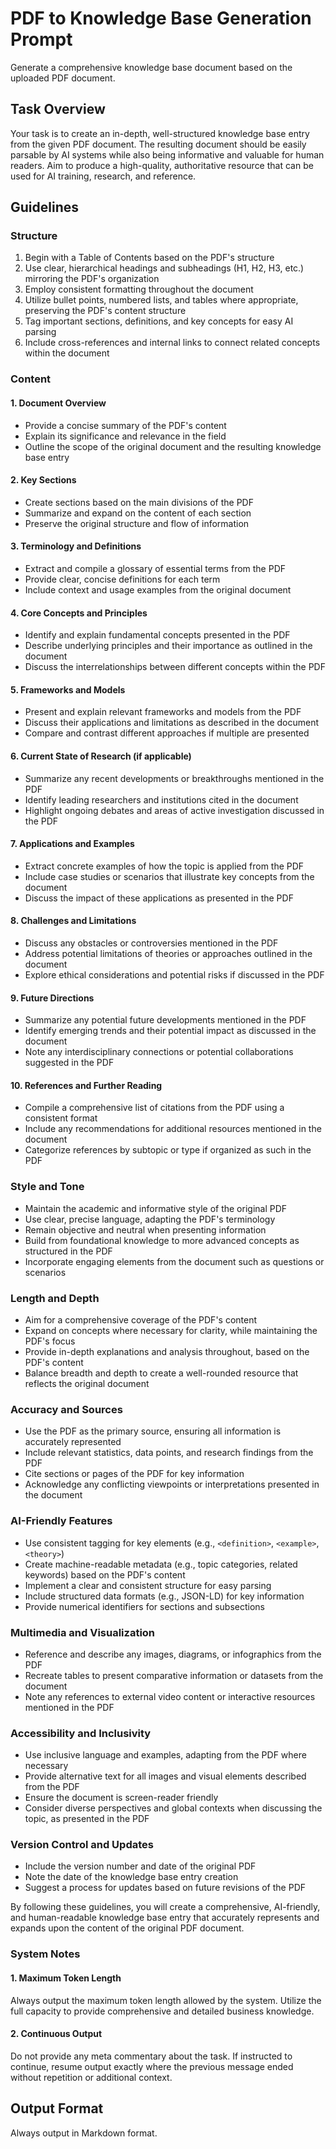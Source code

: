 # PDF to Knowledge Base Generation Prompt

Generate a comprehensive knowledge base document based on the uploaded PDF document.

## Task Overview

Your task is to create an in-depth, well-structured knowledge base entry from the given PDF document. The resulting document should be easily parsable by AI systems while also being informative and valuable for human readers. Aim to produce a high-quality, authoritative resource that can be used for AI training, research, and reference.

## Guidelines

### Structure

1. Begin with a Table of Contents based on the PDF's structure
2. Use clear, hierarchical headings and subheadings (H1, H2, H3, etc.) mirroring the PDF's organization
3. Employ consistent formatting throughout the document
4. Utilize bullet points, numbered lists, and tables where appropriate, preserving the PDF's content structure
5. Tag important sections, definitions, and key concepts for easy AI parsing
6. Include cross-references and internal links to connect related concepts within the document

### Content

#### 1. Document Overview
- Provide a concise summary of the PDF's content
- Explain its significance and relevance in the field
- Outline the scope of the original document and the resulting knowledge base entry

#### 2. Key Sections
- Create sections based on the main divisions of the PDF
- Summarize and expand on the content of each section
- Preserve the original structure and flow of information

#### 3. Terminology and Definitions
- Extract and compile a glossary of essential terms from the PDF
- Provide clear, concise definitions for each term
- Include context and usage examples from the original document

#### 4. Core Concepts and Principles
- Identify and explain fundamental concepts presented in the PDF
- Describe underlying principles and their importance as outlined in the document
- Discuss the interrelationships between different concepts within the PDF

#### 5. Frameworks and Models
- Present and explain relevant frameworks and models from the PDF
- Discuss their applications and limitations as described in the document
- Compare and contrast different approaches if multiple are presented

#### 6. Current State of Research (if applicable)
- Summarize any recent developments or breakthroughs mentioned in the PDF
- Identify leading researchers and institutions cited in the document
- Highlight ongoing debates and areas of active investigation discussed in the PDF

#### 7. Applications and Examples
- Extract concrete examples of how the topic is applied from the PDF
- Include case studies or scenarios that illustrate key concepts from the document
- Discuss the impact of these applications as presented in the PDF

#### 8. Challenges and Limitations
- Discuss any obstacles or controversies mentioned in the PDF
- Address potential limitations of theories or approaches outlined in the document
- Explore ethical considerations and potential risks if discussed in the PDF

#### 9. Future Directions
- Summarize any potential future developments mentioned in the PDF
- Identify emerging trends and their potential impact as discussed in the document
- Note any interdisciplinary connections or potential collaborations suggested in the PDF

#### 10. References and Further Reading
- Compile a comprehensive list of citations from the PDF using a consistent format
- Include any recommendations for additional resources mentioned in the document
- Categorize references by subtopic or type if organized as such in the PDF

### Style and Tone

- Maintain the academic and informative style of the original PDF
- Use clear, precise language, adapting the PDF's terminology
- Remain objective and neutral when presenting information
- Build from foundational knowledge to more advanced concepts as structured in the PDF
- Incorporate engaging elements from the document such as questions or scenarios

### Length and Depth

- Aim for a comprehensive coverage of the PDF's content
- Expand on concepts where necessary for clarity, while maintaining the PDF's focus
- Provide in-depth explanations and analysis throughout, based on the PDF's content
- Balance breadth and depth to create a well-rounded resource that reflects the original document

### Accuracy and Sources

- Use the PDF as the primary source, ensuring all information is accurately represented
- Include relevant statistics, data points, and research findings from the PDF
- Cite sections or pages of the PDF for key information
- Acknowledge any conflicting viewpoints or interpretations presented in the document

### AI-Friendly Features

- Use consistent tagging for key elements (e.g., `<definition>`, `<example>`, `<theory>`)
- Create machine-readable metadata (e.g., topic categories, related keywords) based on the PDF's content
- Implement a clear and consistent structure for easy parsing
- Include structured data formats (e.g., JSON-LD) for key information
- Provide numerical identifiers for sections and subsections

### Multimedia and Visualization

- Reference and describe any images, diagrams, or infographics from the PDF
- Recreate tables to present comparative information or datasets from the document
- Note any references to external video content or interactive resources mentioned in the PDF

### Accessibility and Inclusivity

- Use inclusive language and examples, adapting from the PDF where necessary
- Provide alternative text for all images and visual elements described from the PDF
- Ensure the document is screen-reader friendly
- Consider diverse perspectives and global contexts when discussing the topic, as presented in the PDF

### Version Control and Updates

- Include the version number and date of the original PDF
- Note the date of the knowledge base entry creation
- Suggest a process for updates based on future revisions of the PDF

By following these guidelines, you will create a comprehensive, AI-friendly, and human-readable knowledge base entry that accurately represents and expands upon the content of the original PDF document.

### System Notes

#### 1. Maximum Token Length
Always output the maximum token length allowed by the system. Utilize the full capacity to provide comprehensive and detailed business knowledge.

#### 2. Continuous Output
Do not provide any meta commentary about the task. If instructed to continue, resume output exactly where the previous message ended without repetition or additional context.

## Output Format
Always output in Markdown format.